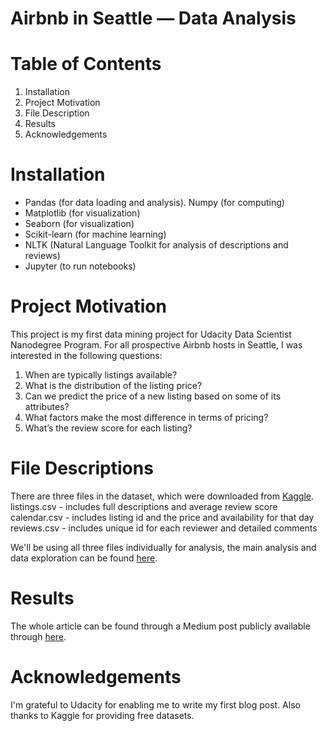 # Airbnb in Seattle — Data Analysis

# Table of Contents
1. Installation
2. Project Motivation
3. File Description
4. Results
5. Acknowledgements

# Installation
- Pandas (for data loading and analysis). Numpy (for computing)<br>
- Matplotlib (for visualization)<br>
- Seaborn (for visualization)<br>
- Scikit-learn (for machine learning)<br>
- NLTK (Natural Language Toolkit for analysis of descriptions and reviews)<br>
- Jupyter (to run notebooks)

# Project Motivation
This project is my first data mining project for Udacity Data Scientist Nanodegree Program.
For all prospective Airbnb hosts in Seattle, I was interested in the following questions:
1. When are typically listings available?
2. What is the distribution of the listing price?
3. Can we predict the price of a new listing based on some of its attributes?
4. What factors make the most difference in terms of pricing?
5. What’s the review score for each listing?

# File Descriptions
There are three files in the dataset, which were downloaded from [Kaggle](https://www.kaggle.com/airbnb/seattle).<br>
listings.csv - includes full descriptions and average review score<br>
calendar.csv - includes listing id and the price and availability for that day<br>
reviews.csv - includes unique id for each reviewer and detailed comments<br> 

We'll be using all three files individually for analysis, the main analysis and data exploration can be found [here](https://github.com/sunnychen123/Data-Science-Project/blob/main/Seattle_Airbnb_Data.ipynb).

# Results
The whole article can be found through a Medium post publicly available through [here](https://yaqingchen5.medium.com/airbnb-in-seattle-data-analysis-2f50eb57934b).

# Acknowledgements
I'm grateful to Udacity for enabling me to write my first blog post. Also thanks to Kaggle for providing free datasets.

